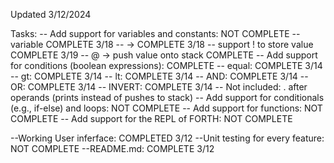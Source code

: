 Updated 3/12/2024

Tasks:
-- Add support for variables and constants: NOT COMPLETE
    -- variable <variable name> COMPLETE 3/18
    -- <variable name> -> COMPLETE 3/18
    -- support ! to store value COMPLETE 3/19
    -- <variable name> @ -> push value onto stack COMPLETE
-- Add support for conditions (boolean expressions): COMPLETE
    -- equal: COMPLETE 3/14
    -- gt: COMPLETE 3/14
    -- lt: COMPLETE 3/14
    -- AND: COMPLETE 3/14
    -- OR: COMPLETE 3/14
    -- INVERT: COMPLETE 3/14
    -- Not included: . after operands (prints instead of pushes to stack)
-- Add support for conditionals (e.g., if-else) and loops: NOT COMPLETE
-- Add support for functions: NOT COMPLETE
-- Add support for the REPL of FORTH: NOT COMPLETE

--Working User inferface: COMPLETED 3/12
--Unit testing for every feature: NOT COMPLETE 
--README.md: COMPLETE 3/12